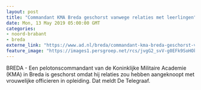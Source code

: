 ```yaml
---
layout: post
title: "Commandant KMA Breda geschorst vanwege relaties met leerlingen"
date: Mon, 13 May 2019 05:00:00 GMT
categories: 
- noord-brabant 
- breda 
externe_link: "https://www.ad.nl/breda/commandant-kma-breda-geschorst-vanwege-relaties-met-leerlingen~a1beebc0/"
feature_image: "https://images1.persgroep.net/rcs/jvgG2_svV-g0EFk9SoHOkf3qgAA/diocontent/121001767/_fitwidth/400/?appId=21791a8992982cd8da851550a453bd7f&quality=0.7"
---
```


BREDA - Een pelotonscommandant van de Koninklijke Militaire Academie (KMA) in Breda is geschorst omdat hij relaties zou hebben aangeknoopt met vrouwelijke officieren in opleiding. Dat meldt De Telegraaf.
